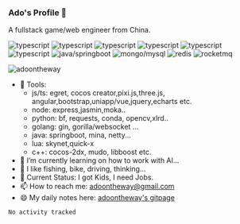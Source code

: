 ### Ado's Profile 👋

<!--
**adoontheway/adoontheway** is a ✨ _special_ ✨ repository because its `README.md` (this file) appears on your GitHub profile.

Here are some ideas to get you started:
-->
A fullstack game/web engineer from China.      

![typescript](https://img.shields.io/badge/actionscript-2/3-orange)
![typescript](https://img.shields.io/badge/python-2/3-green)
![typescript](https://img.shields.io/badge/ts/js-2-yellow)
![typescript](https://img.shields.io/badge/golang-2-purple)
![typescript](https://img.shields.io/badge/java-2-darkgreen)
![typescript](https://img.shields.io/badge/lua-5.3-blue)
![java/springboot](https://img.shields.io/badge/java/springboot-1.7-pink)
![mongo/mysql](https://img.shields.io/badge/mongo/mysql-1-red)
![redis](https://img.shields.io/badge/redis-1-lightgreen)
![rocketmq](https://img.shields.io/badge/rocketmq-1-lightgreen)

![adoontheway](https://github-readme-stats.vercel.app/api?username=adoontheway&show_icons=true&theme=radical)  


- 🔭 Tools:
  - js/ts: egret, cocos creator,pixi.js,three.js, angular,bootstrap,uniapp/vue,jquery,echarts etc.
  - node: express,jasmin,moka..
  - python: bf, requests, conda, opencv,xlrd..
  - golang: gin, gorilla/websocket ...
  - java: springboot, mina, netty...
  - lua: skynet,quick-x
  - c++: cocos-2dx, mudo, libboost etc.
- 🌱 I’m currently learning on how to work with AI...
- 👯 I like fishing, bike, driving, thinking...
- 🤔 Current Status: I got Kids, I need Jobs.
- 📫 How to reach me: adoontheway@gmail.com
- 😄 My daily notes here: [adoontheway's gitpage](https://adoontheway.github.io/)

<!--START_SECTION:waka-->

```txt
No activity tracked
```

<!--END_SECTION:waka-->

